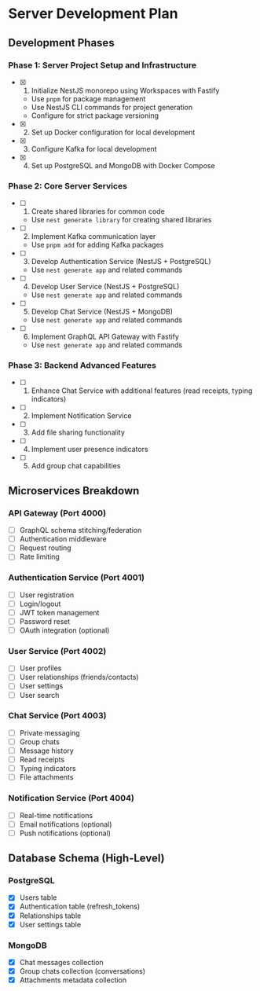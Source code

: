 # Server Development Plan

## Development Phases

### Phase 1: Server Project Setup and Infrastructure
- [x] 1. Initialize NestJS monorepo using Workspaces with Fastify
  - Use `pnpm` for package management
  - Use NestJS CLI commands for project generation
  - Configure for strict package versioning
- [x] 2. Set up Docker configuration for local development
- [x] 3. Configure Kafka for local development
- [x] 4. Set up PostgreSQL and MongoDB with Docker Compose

### Phase 2: Core Server Services
- [ ] 1. Create shared libraries for common code
  - Use `nest generate library` for creating shared libraries
- [ ] 2. Implement Kafka communication layer
  - Use `pnpm add` for adding Kafka packages
- [ ] 3. Develop Authentication Service (NestJS + PostgreSQL)
  - Use `nest generate app` and related commands
- [ ] 4. Develop User Service (NestJS + PostgreSQL)
  - Use `nest generate app` and related commands
- [ ] 5. Develop Chat Service (NestJS + MongoDB)
  - Use `nest generate app` and related commands
- [ ] 6. Implement GraphQL API Gateway with Fastify
  - Use `nest generate app` and related commands

### Phase 3: Backend Advanced Features
- [ ] 1. Enhance Chat Service with additional features (read receipts, typing indicators)
- [ ] 2. Implement Notification Service
- [ ] 3. Add file sharing functionality
- [ ] 4. Implement user presence indicators
- [ ] 5. Add group chat capabilities

## Microservices Breakdown

### API Gateway (Port 4000)
- [ ] GraphQL schema stitching/federation
- [ ] Authentication middleware
- [ ] Request routing
- [ ] Rate limiting

### Authentication Service (Port 4001)
- [ ] User registration
- [ ] Login/logout
- [ ] JWT token management
- [ ] Password reset
- [ ] OAuth integration (optional)

### User Service (Port 4002)
- [ ] User profiles
- [ ] User relationships (friends/contacts)
- [ ] User settings
- [ ] User search

### Chat Service (Port 4003)
- [ ] Private messaging
- [ ] Group chats
- [ ] Message history
- [ ] Read receipts
- [ ] Typing indicators
- [ ] File attachments

### Notification Service (Port 4004)
- [ ] Real-time notifications
- [ ] Email notifications (optional)
- [ ] Push notifications (optional)

## Database Schema (High-Level)

### PostgreSQL
- [x] Users table
- [x] Authentication table (refresh_tokens)
- [x] Relationships table
- [x] User settings table

### MongoDB
- [x] Chat messages collection
- [x] Group chats collection (conversations)
- [x] Attachments metadata collection
